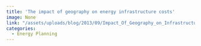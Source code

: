 ```yaml
---
title: 'The impact of geography on energy infrastructure costs'
image: None
link: "/assets/uploads/blog/2013/09/Impact_Of_Geography_on_Infrastructure_Costs.pdf"
categories:
  - Energy Planning
---
```

